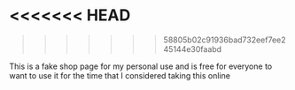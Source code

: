 <<<<<<< HEAD
=======

>>>>>>> 58805b02c91936bad732eef7ee245144e30faabd

This is a fake shop page for my personal use and is free for everyone to want to use it for the time that I considered taking this online
